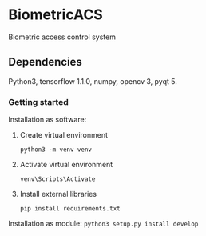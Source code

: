 # BiometricACS
Biometric access control system

## Dependencies

Python3, tensorflow 1.1.0, numpy, opencv 3, pyqt 5.

### Getting started

Installation as software:

1.  Create virtual environment
    ```
    python3 -m venv venv
    ```
    
2. Activate virtual environment
    ```
    venv\Scripts\Activate
    ```

3. Install external libraries
    ```
    pip install requirements.txt
    ```
    
Installation as module:
    ```
    python3 setup.py install develop
    ```   
